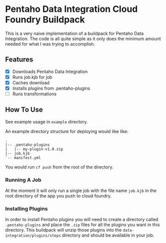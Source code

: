 # Pentaho Data Integration Cloud Foundry Buildpack

This is a very naive implementation of a buildpack for Pentaho Data Integration. The code is all quite simple as it only does the minimum amount needed for what I was trying to accomplish.

## Features

- [X] Downloads Pentaho Data Integration
- [X] Runs job.kjb for job
- [X] Caches download
- [X] Installs plugins from .pentaho-plugins
- [ ] Runs transformations

## How To Use
See example usage in `example` directory.

An example directory structure for deploying would like like:
```
.
|-- .pentaho-plugins
|   |-- my-plugin-v1.0.zip
|-- job.kjb
`-- manifest.yml
```

You would run `cf push` from the root of the directory.

### Running A Job
At the moment it will only run a single job with the file name `job.kjb` in the root directory of the app you push to cloud foundry.

### Installing Plugins
In order to install Pentaho plugins you will need to create a directory called `.pentaho-plugins` and place the `.zip` files for all the plugins you want in this directory. This buildpack will unzip those plugins into the `data-integration/plugins/steps` directory and should be available in your job.
